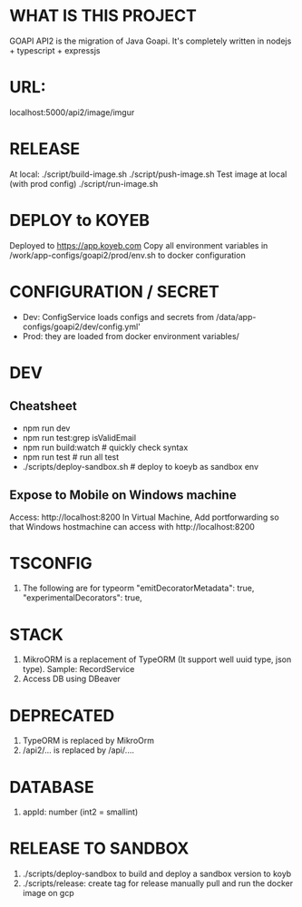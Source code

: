 # WHAT IS THIS PROJECT
GOAPI API2 is the migration of Java Goapi.
It's completely written in nodejs + typescript + expressjs

# URL:
localhost:5000/api2/image/imgur

# RELEASE
At local:
./script/build-image.sh
./script/push-image.sh
Test image at local (with prod config)
./script/run-image.sh

# DEPLOY to KOYEB
Deployed to https://app.koyeb.com
Copy all environment variables in /work/app-configs/goapi2/prod/env.sh to docker configuration

# CONFIGURATION / SECRET
- Dev: ConfigService loads configs and secrets from /data/app-configs/goapi2/dev/config.yml'
- Prod: they are loaded from docker environment variables/

# DEV
## Cheatsheet
- npm run dev
- npm run test:grep isValidEmail
- npm run build:watch # quickly check syntax
- npm run test # run all test
- ./scripts/deploy-sandbox.sh # deploy to koeyb as sandbox env



## Expose to Mobile on Windows machine
Access: http://localhost:8200
In Virtual Machine, Add portforwarding so that Windows hostmachine can access with http://localhost:8200



# TSCONFIG

1. The following are for typeorm
"emitDecoratorMetadata": true,
"experimentalDecorators": true,

# STACK
1. MikroORM is a replacement of TypeORM (It support well uuid type, json type).
   Sample: RecordService
2. Access DB using DBeaver   

# DEPRECATED
1. TypeORM is replaced by MikroOrm
2. /api2/... is replaced by /api/....


# DATABASE
1. appId: number (int2 = smallint)


# RELEASE TO SANDBOX
1. ./scripts/deploy-sandbox to build and deploy a sandbox version to koyb
2. ./scripts/release: create tag for release 
   manually pull and run the docker image on gcp